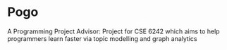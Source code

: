 # Pogo
A Programming Project Advisor: 
Project for CSE 6242 which aims to help programmers learn faster via topic modelling and graph analytics
